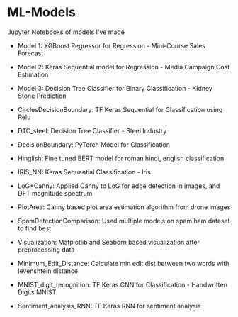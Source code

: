 # ML-Models
Jupyter Notebooks of models I've made

- Model 1: XGBoost Regressor for Regression - Mini-Course Sales Forecast

- Model 2: Keras Sequential model for Regression - Media Campaign Cost Estimation

- Model 3: Decision Tree Classifier for Binary Classification - Kidney Stone Prediction

- CirclesDecisionBoundary: TF Keras Sequential for Classification using Relu

- DTC_steel: Decision Tree Classifier - Steel Industry

- DecisionBoundary: PyTorch Model for Classification

- Hinglish: Fine tuned BERT model for roman hindi, english classification

- IRIS_NN: Keras Sequential Classification - Iris

- LoG+Canny: Applied Canny to LoG for edge detection in images, and DFT magnitude spectrum

- PlotArea: Canny based plot area estimation algorithm from drone images

- SpamDetectionComparison: Used multiple models on spam ham dataset to find best

- Visualization: Matplotlib and Seaborn based visualization after preprocessing data

- Minimum_Edit_Distance: Calculate min edit dist between two words with levenshtein distance

- MNIST_digit_recognition: TF Keras CNN for Classification - Handwritten Digits MNIST

- Sentiment_analysis_RNN: TF Keras RNN for sentiment analysis
